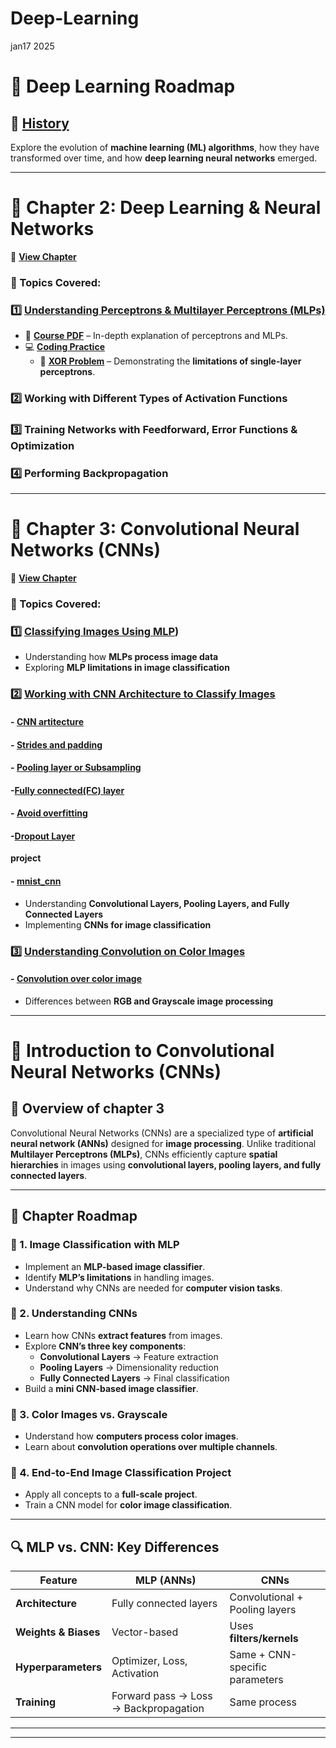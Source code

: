 # Deep-Learning
jan17 2025  
# 📌 Deep Learning Roadmap

## 🧾 [History](https://github.com/samirdahal888/Deep-Learning/tree/main/History)  
Explore the evolution of **machine learning (ML) algorithms**, how they have transformed over time, and how **deep learning neural networks** emerged.

---

# 📖 Chapter 2: Deep Learning & Neural Networks  
🔗 **[View Chapter](https://github.com/samirdahal888/Deep-Learning/tree/main/Deep%20learning%20%20and%20neural%20networks)**  

### 📌 Topics Covered:  

### 1️⃣ [Understanding Perceptrons & Multilayer Perceptrons (MLPs)](https://github.com/samirdahal888/Deep-Learning/tree/main/Deep%20learning%20%20and%20neural%20networks/%20Understanding%20perceptrons%20and%20multilayer%20%20perceptrons)  
   - 📜 **[Course PDF](https://github.com/samirdahal888/Deep-Learning/blob/main/Deep%20learning%20%20and%20neural%20networks/%20Understanding%20perceptrons%20and%20multilayer%20%20perceptrons/Understanding%20perceptrons%20and%20multilayer%20%20perceptrons.pdf)** – In-depth explanation of perceptrons and MLPs.  
   - 💻 **[Coding Practice](https://github.com/samirdahal888/Deep-Learning/tree/main/Deep%20learning%20%20and%20neural%20networks/%20Understanding%20perceptrons%20and%20multilayer%20%20perceptrons/coding%20practice)**  
     - 🔹 **[XOR Problem](https://github.com/samirdahal888/Deep-Learning/blob/main/Deep%20learning%20%20and%20neural%20networks/%20Understanding%20perceptrons%20and%20multilayer%20%20perceptrons/coding%20practice/Xor%20problem.ipynb)** – Demonstrating the **limitations of single-layer perceptrons**.  

### 2️⃣ Working with Different Types of Activation Functions  

### 3️⃣ Training Networks with Feedforward, Error Functions & Optimization  

### 4️⃣ Performing Backpropagation  

---

# 📖 Chapter 3: Convolutional Neural Networks (CNNs)  
🔗 **[View Chapter](#)**  

### 📌 Topics Covered:  

### 1️⃣ [Classifying Images Using MLP](https://github.com/samirdahal888/Deep-Learning/tree/main/Convolutional%20neural%20networks/%20Classifying_Images_Using_MLP)) 
   - Understanding how **MLPs process image data**  
   - Exploring **MLP limitations in image classification**  

### 2️⃣ [Working with CNN Architecture to Classify Images](https://github.com/samirdahal888/Deep-Learning/tree/main/Convolutional%20neural%20networks/%20Working%20with%20CNN%20Architecture%20to%20Classify%20Images)
#### - [CNN artitecture](https://docs.google.com/document/d/1d2-ZRboACga_mpcCkZjuAaRyANUyaJf0cPXVaLX5Bys/edit?usp=sharing)
#### - [Strides and padding](https://docs.google.com/document/d/18fPzCRTfJ-MIwFQrbE8S2-wZSx8wOzp6GzN6-rib-kc/edit?tab=t.0)
#### - [Pooling layer or Subsampling](https://docs.google.com/document/d/19QjOre42a-kO6qZDNppE4XuFsdRO3uPF6IwRYVUyFpI/edit?tab=t.0#heading=h.kkhk1enabcsz)
#### -[Fully connected(FC) layer](https://docs.google.com/document/d/1iTp62yNelF8aKbzppjVEzNt7-1m8qU7xxyBe6j9A8E4/edit?usp=sharing)
#### - [Avoid overfitting](https://docs.google.com/document/d/1gIlvl-I4l9GxyYqMDrsNJ7f3CGBSxvocKsG-xV4b9yE/edit?usp=sharing)
#### -[Dropout Layer](https://docs.google.com/document/d/1HIxSIaWisN7jo9M1g2i9BYvK3aTFYE_VzVMvtBT0RXk/edit?usp=sharing)
**project**  
   #### - [mnist_cnn](https://colab.research.google.com/drive/1ijyS122nkBexcMMfUAyqQPGuOf5I5oT0?usp=sharing)

   - Understanding **Convolutional Layers, Pooling Layers, and Fully Connected Layers**  
   - Implementing **CNNs for image classification**  

### 3️⃣ [Understanding Convolution on Color Images](#)  
#### - [Convolution over color image](https://docs.google.com/document/d/1mCdtIKcq-m0J8pPocRx5TNqH35tuOaQGX_7D7W5wVj8/edit?usp=sharing)
   - Differences between **RGB and Grayscale image processing**  

--- 


# 📌 Introduction to Convolutional Neural Networks (CNNs)

## 📝 Overview of chapter 3
Convolutional Neural Networks (CNNs) are a specialized type of **artificial neural network (ANNs)** designed for **image processing**. Unlike traditional **Multilayer Perceptrons (MLPs)**, CNNs efficiently capture **spatial hierarchies** in images using **convolutional layers, pooling layers, and fully connected layers**.

---

## 📖 Chapter Roadmap

### 📌 1. Image Classification with MLP
- Implement an **MLP-based image classifier**.
- Identify **MLP’s limitations** in handling images.
- Understand why CNNs are needed for **computer vision tasks**.

### 📌 2. Understanding CNNs
- Learn how CNNs **extract features** from images.
- Explore **CNN’s three key components**:
  - **Convolutional Layers** → Feature extraction
  - **Pooling Layers** → Dimensionality reduction
  - **Fully Connected Layers** → Final classification
- Build a **mini CNN-based image classifier**.

### 📌 3. Color Images vs. Grayscale
- Understand how **computers process color images**.
- Learn about **convolution operations over multiple channels**.

### 📌 4. End-to-End Image Classification Project
- Apply all concepts to a **full-scale project**.
- Train a CNN model for **color image classification**.

---

## 🔍 MLP vs. CNN: Key Differences

| Feature              | **MLP (ANNs)**          | **CNNs**                  |
|----------------------|------------------------|---------------------------|
| **Architecture**     | Fully connected layers | Convolutional + Pooling layers |
| **Weights & Biases** | Vector-based           | Uses **filters/kernels**  |
| **Hyperparameters**  | Optimizer, Loss, Activation | Same + CNN-specific parameters |
| **Training**        | Forward pass → Loss → Backpropagation | Same process |

---
---




 
